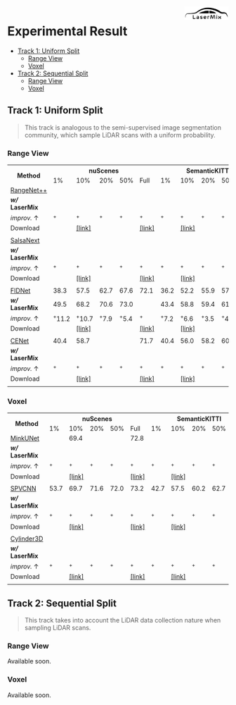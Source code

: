 <img src="../docs/figs/logo.png" align="right" width="20%">

# Experimental Result

- [Track 1: Uniform Split](#track-1-uniform-split)
   - [Range View](#range-view)
   - [Voxel](#voxel)
- [Track 2: Sequential Split](#track-2-sequential-split)
   - [Range View](#range-view-1)
   - [Voxel](#voxel-1) 

## Track 1: Uniform Split
> This track is analogous to the semi-supervised image segmentation community, which sample LiDAR scans with a uniform probability.

### Range View

<table>
   <tr>
      <th rowspan="2">Method</th>
      <th colspan="5">nuScenes</th>
      <th colspan="5">SemanticKITTI</th>
      <th colspan="5">ScribbleKITTI</th>
   </tr>
   <tr>
      <td>1%</td> <td>10%</td> <td>20%</td> <td>50%</td> <td>Full</td>
      <td>1%</td> <td>10%</td> <td>20%</td> <td>50%</td> <td>Full</td>
      <td>1%</td> <td>10%</td> <td>20%</td> <td>50%</td> <td>Full</td>
   </tr>
   
   
   <tr>
      <td><a href="https://www.ipb.uni-bonn.de/wp-content/papercite-data/pdf/milioto2019iros.pdf">RangeNet++</a></td>
      <td> </td> <td> </td> <td> </td> <td> </td> <td> </td>
      <td> </td> <td> </td> <td> </td> <td> </td> <td> </td>
      <td> </td> <td> </td> <td> </td> <td> </td> <td> </td>
   </tr>
   <tr>
      <td><strong><i>w/</i> LaserMix</strong></td>
      <td> </td> <td> </td> <td> </td> <td> </td> <td> </td>
      <td> </td> <td> </td> <td> </td> <td> </td> <td> </td>
      <td> </td> <td> </td> <td> </td> <td> </td> <td> </td>
   </tr>
   <tr>
      <td><i>improv.</i> &#8593</td>
      <td><sup>+</sup></td> <td><sup>+</sup></td> <td><sup>+</sup></td> <td><sup>+</sup></td> <td><sup>+</sup></td>
      <td><sup>+</sup></td> <td><sup>+</sup></td> <td><sup>+</sup></td> <td><sup>+</sup></td> <td><sup>+</sup></td>
      <td><sup>+</sup></td> <td><sup>+</sup></td> <td><sup>+</sup></td> <td><sup>+</sup></td> <td><sup>+</sup></td>
   </tr>
   <tr>
      <td>Download</td>
      <td> </td> <td><a href="">[link]</a></td> <td> </td> <td> </td> <td><a href="">[link]</a></td>
      <td> </td> <td><a href="">[link]</a></td> <td> </td> <td> </td> <td><a href="">[link]</a></td>
      <td> </td> <td><a href="">[link]</a></td> <td> </td> <td> </td> <td><a href="">[link]</a></td>
   </tr>
   <tr>
      <td> </td>
      <td> </td> <td> </td> <td> </td> <td> </td> <td> </td>
      <td> </td> <td> </td> <td> </td> <td> </td> <td> </td>
      <td> </td> <td> </td> <td> </td> <td> </td> <td> </td>
   </tr>
   
   
   <tr>
      <td><a href="https://arxiv.org/abs/2003.03653">SalsaNext</a></td>
      <td> </td> <td> </td> <td> </td> <td> </td> <td> </td>
      <td> </td> <td> </td> <td> </td> <td> </td> <td> </td>
      <td> </td> <td> </td> <td> </td> <td> </td> <td> </td>
   </tr>
   <tr>
      <td><strong><i>w/</i> LaserMix</strong></td>
      <td> </td> <td> </td> <td> </td> <td> </td> <td> </td>
      <td> </td> <td> </td> <td> </td> <td> </td> <td> </td>
      <td> </td> <td> </td> <td> </td> <td> </td> <td> </td>
   </tr>
   <tr>
      <td><i>improv.</i> &#8593</td>
      <td><sup>+</sup></td> <td><sup>+</sup></td> <td><sup>+</sup></td> <td><sup>+</sup></td> <td><sup>+</sup></td>
      <td><sup>+</sup></td> <td><sup>+</sup></td> <td><sup>+</sup></td> <td><sup>+</sup></td> <td><sup>+</sup></td>
      <td><sup>+</sup></td> <td><sup>+</sup></td> <td><sup>+</sup></td> <td><sup>+</sup></td> <td><sup>+</sup></td>
   </tr>
   <tr>
      <td>Download</td>
      <td> </td> <td><a href="">[link]</a></td> <td> </td> <td> </td> <td><a href="">[link]</a></td>
      <td> </td> <td><a href="">[link]</a></td> <td> </td> <td> </td> <td><a href="">[link]</a></td>
      <td> </td> <td><a href="">[link]</a></td> <td> </td> <td> </td> <td><a href="">[link]</a></td>
   </tr>
   <tr>
      <td> </td>
      <td> </td> <td> </td> <td> </td> <td> </td> <td> </td>
      <td> </td> <td> </td> <td> </td> <td> </td> <td> </td>
      <td> </td> <td> </td> <td> </td> <td> </td> <td> </td>
   </tr>
   
   
   <tr>
      <td><a href="https://arxiv.org/abs/2109.03787">FIDNet</a></td>
      <td>38.3</td> <td>57.5</td> <td>62.7</td> <td>67.6</td> <td>72.1</td>
      <td>36.2</td> <td>52.2</td> <td>55.9</td> <td>57.2</td> <td>61.4</td>
      <td>33.1</td> <td>47.7</td> <td>49.9</td> <td>52.5</td> <td> </td>
   </tr>
   <tr>
      <td><strong><i>w/</i> LaserMix</strong></td>
      <td>49.5</td> <td>68.2</td> <td>70.6</td> <td>73.0</td> <td> </td>
      <td>43.4</td> <td>58.8</td> <td>59.4</td> <td>61.4</td> <td> </td>
      <td>38.3</td> <td>54.4</td> <td>55.6</td> <td>58.7</td> <td> </td>
   </tr>
   <tr>
      <td><i>improv.</i> &#8593</td>
      <td><sup>+</sup>11.2</td> <td><sup>+</sup>10.7</td> <td><sup>+</sup>7.9</td> <td><sup>+</sup>5.4</td> <td><sup>+</sup></td>
      <td><sup>+</sup>7.2</td> <td><sup>+</sup>6.6</td> <td><sup>+</sup>3.5</td> <td><sup>+</sup>4.2</td> <td><sup>+</sup></td>
      <td><sup>+</sup>5.2</td> <td><sup>+</sup>6.7</td> <td><sup>+</sup>5.7</td> <td><sup>+</sup>6.2</td> <td><sup>+</sup></td>
   </tr>
   <tr>
      <td>Download</td>
      <td> </td> <td><a href="">[link]</a></td> <td> </td> <td> </td> <td><a href="">[link]</a></td>
      <td> </td> <td><a href="">[link]</a></td> <td> </td> <td> </td> <td><a href="">[link]</a></td>
      <td> </td> <td><a href="">[link]</a></td> <td> </td> <td> </td> <td><a href="">[link]</a></td>
   </tr>
   <tr>
      <td> </td>
      <td> </td> <td> </td> <td> </td> <td> </td> <td> </td>
      <td> </td> <td> </td> <td> </td> <td> </td> <td> </td>
      <td> </td> <td> </td> <td> </td> <td> </td> <td> </td>
   </tr>
   
   
   <tr>
      <td><a href="https://arxiv.org/abs/2207.12691">CENet</a></td>
      <td>40.4</td> <td>58.7</td> <td> </td> <td> </td> <td>71.7</td>
      <td>40.4</td> <td>56.0</td> <td>58.2</td> <td>60.1</td> <td>62.9</td>
      <td> </td> <td> </td> <td> </td> <td> </td> <td> </td>
   </tr>
   <tr>
      <td><strong><i>w/</i> LaserMix</strong></td>
      <td> </td> <td> </td> <td> </td> <td> </td> <td> </td>
      <td> </td> <td> </td> <td> </td> <td> </td> <td> </td>
      <td> </td> <td> </td> <td> </td> <td> </td> <td> </td>
   </tr>
   <tr>
      <td><i>improv.</i> &#8593</td>
      <td><sup>+</sup></td> <td><sup>+</sup></td> <td><sup>+</sup></td> <td><sup>+</sup></td> <td><sup>+</sup></td>
      <td><sup>+</sup></td> <td><sup>+</sup></td> <td><sup>+</sup></td> <td><sup>+</sup></td> <td><sup>+</sup></td>
      <td><sup>+</sup></td> <td><sup>+</sup></td> <td><sup>+</sup></td> <td><sup>+</sup></td> <td><sup>+</sup></td>
   </tr>
   <tr>
      <td>Download</td>
      <td> </td> <td><a href="">[link]</a></td> <td> </td> <td> </td> <td><a href="">[link]</a></td>
      <td> </td> <td><a href="">[link]</a></td> <td> </td> <td> </td> <td><a href="">[link]</a></td>
      <td> </td> <td><a href="">[link]</a></td> <td> </td> <td> </td> <td><a href="">[link]</a></td>
   </tr>
   <tr>
      <td> </td>
      <td> </td> <td> </td> <td> </td> <td> </td> <td> </td>
      <td> </td> <td> </td> <td> </td> <td> </td> <td> </td>
      <td> </td> <td> </td> <td> </td> <td> </td> <td> </td>
   </tr>
   
</table>



### Voxel

<table>
   <tr>
      <th rowspan="2">Method</th>
      <th colspan="5">nuScenes</th>
      <th colspan="5">SemanticKITTI</th>
      <th colspan="5">ScribbleKITTI</th>
   </tr>
   <tr>
      <td>1%</td> <td>10%</td> <td>20%</td> <td>50%</td> <td>Full</td>
      <td>1%</td> <td>10%</td> <td>20%</td> <td>50%</td> <td>Full</td>
      <td>1%</td> <td>10%</td> <td>20%</td> <td>50%</td> <td>Full</td>
   </tr>
   
   
   <tr>
      <td><a href="https://github.com/NVIDIA/MinkowskiEngine">MinkUNet</a></td>
      <td> </td> <td>69.4</td> <td> </td> <td> </td> <td>72.8</td>
      <td> </td> <td> </td> <td> </td> <td> </td> <td>62.8</td>
      <td></td> <td></td> <td></td> <td></td> <td> </td>
   </tr>
   <tr>
      <td><strong><i>w/</i> LaserMix</strong></td>
      <td> </td> <td> </td> <td> </td> <td> </td> <td> </td>
      <td> </td> <td> </td> <td> </td> <td> </td> <td> </td>
      <td> </td> <td> </td> <td> </td> <td> </td> <td> </td>
   </tr>
   <tr>
      <td><i>improv.</i> &#8593</td>
      <td><sup>+</sup></td> <td><sup>+</sup></td> <td><sup>+</sup></td> <td><sup>+</sup></td> <td><sup>+</sup></td>
      <td><sup>+</sup></td> <td><sup>+</sup></td> <td><sup>+</sup></td> <td><sup>+</sup></td> <td><sup>+</sup></td>
      <td><sup>+</sup></td> <td><sup>+</sup></td> <td><sup>+</sup></td> <td><sup>+</sup></td> <td><sup>+</sup></td>
   </tr>
   <tr>
      <td>Download</td>
      <td> </td> <td><a href="">[link]</a></td> <td> </td> <td> </td> <td><a href="">[link]</a></td>
      <td> </td> <td><a href="">[link]</a></td> <td> </td> <td> </td> <td><a href="">[link]</a></td>
      <td> </td> <td><a href="">[link]</a></td> <td> </td> <td> </td> <td><a href="">[link]</a></td>
   </tr>
   <tr>
      <td> </td>
      <td> </td> <td> </td> <td> </td> <td> </td> <td> </td>
      <td> </td> <td> </td> <td> </td> <td> </td> <td> </td>
      <td> </td> <td> </td> <td> </td> <td> </td> <td> </td>
   </tr>
   
   
   <tr>
      <td><a href="https://arxiv.org/pdf/2007.16100">SPVCNN</a></td>
      <td>53.7</td> <td>69.7</td> <td>71.6</td> <td>72.0</td> <td>73.2</td>
      <td>42.7</td> <td>57.5</td> <td>60.2</td> <td>62.7</td> <td>63.2</td>
      <td>38.2</td> <td>53.8</td> <td> </td> <td> </td> <td>56.7</td>
   </tr>
   <tr>
      <td><strong><i>w/</i> LaserMix</strong></td>
      <td> </td> <td> </td> <td> </td> <td> </td> <td> </td>
      <td> </td> <td> </td> <td> </td> <td> </td> <td>65.8</td>
      <td> </td> <td> </td> <td> </td> <td> </td> <td> </td>
   </tr>
   <tr>
      <td><i>improv.</i> &#8593</td>
      <td><sup>+</sup></td> <td><sup>+</sup></td> <td><sup>+</sup></td> <td><sup>+</sup></td> <td><sup>+</sup></td>
      <td><sup>+</sup></td> <td><sup>+</sup></td> <td><sup>+</sup></td> <td><sup>+</sup></td> <td><sup>+</sup>2.6</td>
      <td><sup>+</sup></td> <td><sup>+</sup></td> <td><sup>+</sup></td> <td><sup>+</sup></td> <td><sup>+</sup></td>
   </tr>
   <tr>
      <td>Download</td>
      <td> </td> <td><a href="">[link]</a></td> <td> </td> <td> </td> <td><a href="">[link]</a></td>
      <td> </td> <td><a href="">[link]</a></td> <td> </td> <td> </td> <td><a href="">[link]</a></td>
      <td> </td> <td><a href="">[link]</a></td> <td> </td> <td> </td> <td><a href="">[link]</a></td>
   </tr>
   <tr>
      <td> </td>
      <td> </td> <td> </td> <td> </td> <td> </td> <td> </td>
      <td> </td> <td> </td> <td> </td> <td> </td> <td> </td>
      <td> </td> <td> </td> <td> </td> <td> </td> <td> </td>
   </tr>
   
   
   <tr>
      <td><a href="https://openaccess.thecvf.com/content/CVPR2021/papers/Zhu_Cylindrical_and_Asymmetrical_3D_Convolution_Networks_for_LiDAR_Segmentation_CVPR_2021_paper.pdf">Cylinder3D</a></td>
      <td> </td> <td> </td> <td> </td> <td> </td> <td> </td>
      <td> </td> <td> </td> <td> </td> <td> </td> <td> </td>
      <td> </td> <td> </td> <td> </td> <td> </td> <td> </td>
   </tr>
   <tr>
      <td><strong><i>w/</i> LaserMix</strong></td>
      <td> </td> <td> </td> <td> </td> <td> </td> <td> </td>
      <td> </td> <td> </td> <td> </td> <td> </td> <td> </td>
      <td> </td> <td> </td> <td> </td> <td> </td> <td> </td>
   </tr>
   <tr>
      <td><i>improv.</i> &#8593</td>
      <td><sup>+</sup></td> <td><sup>+</sup></td> <td><sup>+</sup></td> <td><sup>+</sup></td> <td><sup>+</sup></td>
      <td><sup>+</sup></td> <td><sup>+</sup></td> <td><sup>+</sup></td> <td><sup>+</sup></td> <td><sup>+</sup></td>
      <td><sup>+</sup></td> <td><sup>+</sup></td> <td><sup>+</sup></td> <td><sup>+</sup></td> <td><sup>+</sup></td>
   </tr>
   <tr>
      <td>Download</td>
      <td> </td> <td><a href="">[link]</a></td> <td> </td> <td> </td> <td><a href="">[link]</a></td>
      <td> </td> <td><a href="">[link]</a></td> <td> </td> <td> </td> <td><a href="">[link]</a></td>
      <td> </td> <td><a href="">[link]</a></td> <td> </td> <td> </td> <td><a href="">[link]</a></td>
   </tr>
   <tr>
      <td> </td>
      <td> </td> <td> </td> <td> </td> <td> </td> <td> </td>
      <td> </td> <td> </td> <td> </td> <td> </td> <td> </td>
      <td> </td> <td> </td> <td> </td> <td> </td> <td> </td>
   </tr>
</table>




## Track 2: Sequential Split
> This track takes into account the LiDAR data collection nature when sampling LiDAR scans.

### Range View
Available soon.

### Voxel 
Available soon.


